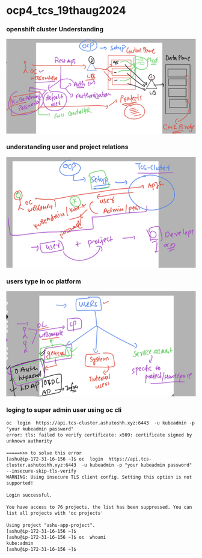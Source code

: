# ocp4_tcs_19thaug2024

### openshift cluster Understanding 

<img src="oc.png">

### understanding user and project relations 

<img src="user1.png">

### users type in oc platform 

<img src="user2.png">


### loging to super admin user using oc cli 

```
oc  login  https://api.tcs-cluster.ashutoshh.xyz:6443  -u kubeadmin -p "your kubeadmin password"  
error: tls: failed to verify certificate: x509: certificate signed by unknown authority

=====>>> to solve this error 
[ashu@ip-172-31-16-156 ~]$ oc  login  https://api.tcs-cluster.ashutoshh.xyz:6443  -u kubeadmin -p "your kubeadmin password"  --insecure-skip-tls-verify
WARNING: Using insecure TLS client config. Setting this option is not supported!

Login successful.

You have access to 76 projects, the list has been suppressed. You can list all projects with 'oc projects'

Using project "ashu-app-project".
[ashu@ip-172-31-16-156 ~]$ 
[ashu@ip-172-31-16-156 ~]$ oc  whoami
kube:admin
[ashu@ip-172-31-16-156 ~]$ 

```